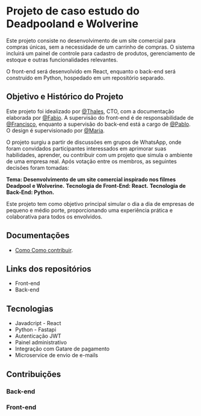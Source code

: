 # Projeto de caso estudo do Deadpooland e Wolverine
Este projeto consiste no desenvolvimento de um site comercial para compras únicas, sem a necessidade de um carrinho de compras. O sistema incluirá um painel de controle para cadastro de produtos, gerenciamento de estoque e outras funcionalidades relevantes.

O front-end será desenvolvido em React, enquanto o back-end será construído em Python, hospedado em um repositório separado.


## Objetivo e Histórico do Projeto
Este projeto foi idealizado por [@Thales](https://github.com/ThalesD-Oliveira), CTO, com a documentação elaborada por [@Fabio](https://github.com/fabiocasadossites). A supervisão do front-end é de responsabilidade de [@Francisco](), enquanto a supervisão do back-end está a cargo de [@Pablo](). O design é supervisionado por [@Maria]().

O projeto surgiu a partir de discussões em grupos de WhatsApp, onde foram convidados participantes interessados em aprimorar suas habilidades, aprender, ou contribuir com um projeto que simula o ambiente de uma empresa real. Após votação entre os membros, as seguintes decisões foram tomadas:

<b>Tema: Desenvolvimento de um site comercial inspirado nos filmes Deadpool e Wolverine.</b>
<b>Tecnologia de Front-End: React.</b>
<b>Tecnologia de Back-End: Python.</b>

Este projeto tem como objetivo principal simular o dia a dia de empresas de pequeno e médio porte, proporcionando uma experiência prática e colaborativa para todos os envolvidos.


## Documentações
- [Como Como contribuir]().

## Links dos repositórios
- Front-end
- Back-end

## Tecnologias
- Javadcript - React
- Python - Fastapi
- Autenticação JWT
- Painel administrativo
- Integração com Gatare de pagamento 
- Microservice de envio de e-mails

## Contribuições

### Back-end



### Front-end
